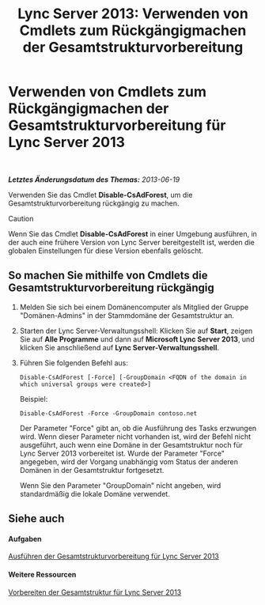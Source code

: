 ﻿---
title: 'Lync Server 2013: Verwenden von Cmdlets zum Rückgängigmachen der Gesamtstrukturvorbereitung'
TOCTitle: Verwenden von Cmdlets zum Rückgängigmachen der Gesamtstrukturvorbereitung
ms:assetid: f48c7eb3-ccb0-48e6-ac79-ab7c7062b9d3
ms:mtpsurl: https://technet.microsoft.com/de-de/library/Gg413024(v=OCS.15)
ms:contentKeyID: 49295907
ms.date: 05/19/2016
mtps_version: v=OCS.15
ms.translationtype: HT
---

# Verwenden von Cmdlets zum Rückgängigmachen der Gesamtstrukturvorbereitung für Lync Server 2013

 

_**Letztes Änderungsdatum des Themas:** 2013-06-19_

Verwenden Sie das Cmdlet **Disable-CsAdForest**, um die Gesamtstrukturvorbereitung rückgängig zu machen.

> [!CAUTION]  
> Wenn Sie das Cmdlet <strong>Disable-CsAdForest</strong> in einer Umgebung ausführen, in der auch eine frühere Version von Lync Server bereitgestellt ist, werden die globalen Einstellungen für diese Version ebenfalls gelöscht.


## So machen Sie mithilfe von Cmdlets die Gesamtstrukturvorbereitung rückgängig

1.  Melden Sie sich bei einem Domänencomputer als Mitglied der Gruppe "Domänen-Admins" in der Stammdomäne der Gesamtstruktur an.

2.  Starten der Lync Server-Verwaltungsshell: Klicken Sie auf **Start**, zeigen Sie auf **Alle Programme** und dann auf **Microsoft Lync Server 2013**, und klicken Sie anschließend auf **Lync Server-Verwaltungsshell**.

3.  Führen Sie folgenden Befehl aus:
    
        Disable-CsAdForest [-Force] [-GroupDomain <FQDN of the domain in which universal groups were created>]
    
    Beispiel:
    
        Disable-CsAdForest -Force -GroupDomain contoso.net
    
    Der Parameter "Force" gibt an, ob die Ausführung des Tasks erzwungen wird. Wenn dieser Parameter nicht vorhanden ist, wird der Befehl nicht ausgeführt, auch wenn eine Domäne in der Gesamtstruktur noch für Lync Server 2013 vorbereitet ist. Wurde der Parameter "Force" angegeben, wird der Vorgang unabhängig vom Status der anderen Domänen in der Gesamtstruktur fortgesetzt.
    
    Wenn Sie den Parameter "GroupDomain" nicht angeben, wird standardmäßig die lokale Domäne verwendet.

## Siehe auch

#### Aufgaben

[Ausführen der Gesamtstrukturvorbereitung für Lync Server 2013](lync-server-2013-running-forest-preparation.md)  

#### Weitere Ressourcen

[Vorbereiten der Gesamtstruktur für Lync Server 2013](lync-server-2013-preparing-the-forest.md)

